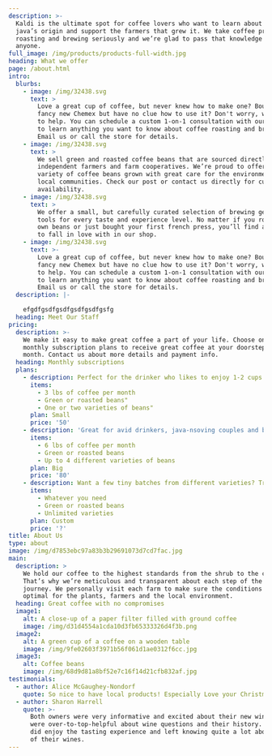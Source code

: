 ```yaml
---
description: >-
  Kaldi is the ultimate spot for coffee lovers who want to learn about their
  java’s origin and support the farmers that grew it. We take coffee production,
  roasting and brewing seriously and we’re glad to pass that knowledge to
  anyone.
full_image: /img/products/products-full-width.jpg
heading: What we offer
page: /about.html
intro:
  blurbs:
    - image: /img/32438.svg
      text: >
        Love a great cup of coffee, but never knew how to make one? Bought a
        fancy new Chemex but have no clue how to use it? Don't worry, we’re here
        to help. You can schedule a custom 1-on-1 consultation with our baristas
        to learn anything you want to know about coffee roasting and brewing.
        Email us or call the store for details.
    - image: /img/32438.svg
      text: >
        We sell green and roasted coffee beans that are sourced directly from
        independent farmers and farm cooperatives. We’re proud to offer a
        variety of coffee beans grown with great care for the environment and
        local communities. Check our post or contact us directly for current
        availability.
    - image: /img/32438.svg
      text: >
        We offer a small, but carefully curated selection of brewing gear and
        tools for every taste and experience level. No matter if you roast your
        own beans or just bought your first french press, you’ll find a gadget
        to fall in love with in our shop.
    - image: /img/32438.svg
      text: >-
        Love a great cup of coffee, but never knew how to make one? Bought a
        fancy new Chemex but have no clue how to use it? Don't worry, we’re here
        to help. You can schedule a custom 1-on-1 consultation with our baristas
        to learn anything you want to know about coffee roasting and brewing.
        Email us or call the store for details.
  description: |-

    efgdfgsdfgsdfgsdfgsdfgsfg
  heading: Meet Our Staff
pricing:
  description: >-
    We make it easy to make great coffee a part of your life. Choose one of our
    monthly subscription plans to receive great coffee at your doorstep each
    month. Contact us about more details and payment info.
  heading: Monthly subscriptions
  plans:
    - description: Perfect for the drinker who likes to enjoy 1-2 cups per day.
      items:
        - 3 lbs of coffee per month
        - Green or roasted beans"
        - One or two varieties of beans"
      plan: Small
      price: '50'
    - description: 'Great for avid drinkers, java-nsoving couples and bigger crowds'
      items:
        - 6 lbs of coffee per month
        - Green or roasted beans
        - Up to 4 different varieties of beans
      plan: Big
      price: '80'
    - description: Want a few tiny batches from different varieties? Try our custom plan
      items:
        - Whatever you need
        - Green or roasted beans
        - Unlimited varieties
      plan: Custom
      price: '?'
title: About Us
type: about
image: /img/d7853ebc97a83b3b29691073d7cd7fac.jpg
main:
  description: >
    We hold our coffee to the highest standards from the shrub to the cup.
    That’s why we’re meticulous and transparent about each step of the coffee’s
    journey. We personally visit each farm to make sure the conditions are
    optimal for the plants, farmers and the local environment.
  heading: Great coffee with no compromises
  image1:
    alt: A close-up of a paper filter filled with ground coffee
    image: /img/d31d4554a1cda10d3fb65333326d4f3b.png
  image2:
    alt: A green cup of a coffee on a wooden table
    image: /img/9fe02603f3971b56f061d1ae0312f6cc.jpg
  image3:
    alt: Coffee beans
    image: /img/68d9d81a8bf52e7c16f14d21cfb832af.jpg
testimonials:
  - author: Alice McGaughey-Nondorf
    quote: So nice to have local products! Especially Love your Christmas Wine!!
  - author: Sharon Harrell
    quote: >-
      Both owners were very informative and excited about their new winery. They
      were over-to-top-helpful about wine questions and their history. We really
      did enjoy the tasting experience and left knowing quite a lot about each
      of their wines.
---
```

